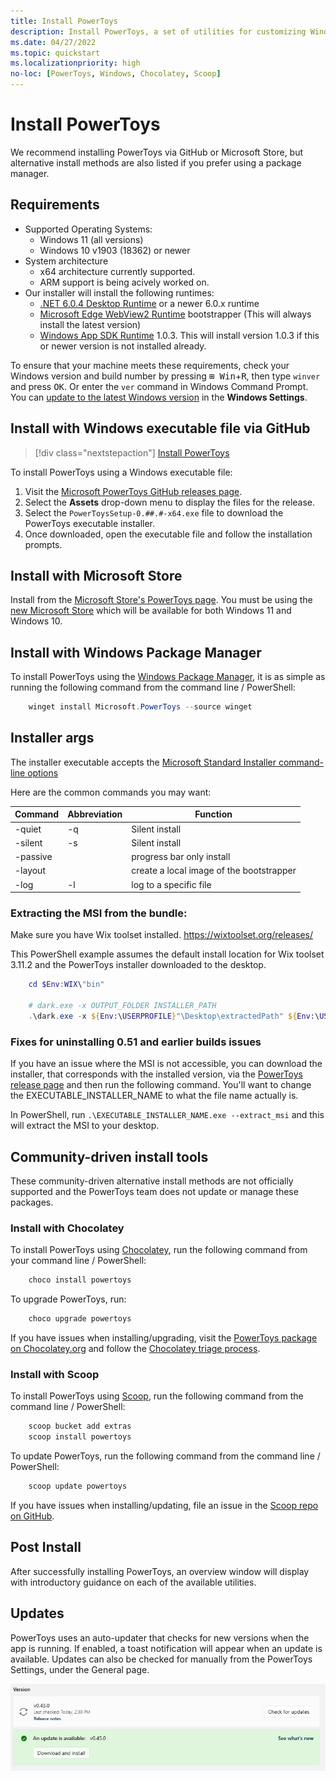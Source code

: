 ```yaml
---
title: Install PowerToys
description: Install PowerToys, a set of utilities for customizing Windows, using an executable file or package manager (WinGet, Chocolatey, Scoop).
ms.date: 04/27/2022
ms.topic: quickstart
ms.localizationpriority: high
no-loc: [PowerToys, Windows, Chocolatey, Scoop]
---
```


# Install PowerToys

We recommend installing PowerToys via GitHub or Microsoft Store, but alternative install methods are also listed if you prefer using a package manager.


## Requirements

- Supported Operating Systems:
  - Windows 11 (all versions)
  - Windows 10 v1903 (18362) or newer
- System architecture
  - x64 architecture currently supported.
  - ARM support is being acively worked on.
- Our installer will install the following runtimes:
  - [.NET 6.0.4 Desktop Runtime](https://dotnet.microsoft.com/download/dotnet/thank-you/runtime-desktop-6.0.4-windows-x64-installer) or a newer 6.0.x runtime
  - [Microsoft Edge WebView2 Runtime](https://go.microsoft.com/fwlink/p/?LinkId=2124703) bootstrapper (This will always install the latest version)
  - [Windows App SDK Runtime](https://docs.microsoft.com/windows/apps/windows-app-sdk/downloads) 1.0.3. This will install version 1.0.3 if this or newer version is not installed already.

To ensure that your machine meets these requirements, check your Windows version and build number by pressing <kbd>⊞ Win</kbd>+<kbd>R</kbd>, then type `winver` and press <kbd>OK</kbd>. Or enter the `ver` command in Windows Command Prompt. You can [update to the latest Windows version](ms-settings:windowsupdate) in the **Windows Settings**.

## Install with Windows executable file via GitHub

> [!div class="nextstepaction"]
> [Install PowerToys](https://aka.ms/installpowertoys)

To install PowerToys using a Windows executable file:

1. Visit the [Microsoft PowerToys GitHub releases page](https://aka.ms/installpowertoys).
2. Select the **Assets** drop-down menu to display the files for the release.
3. Select the `PowerToysSetup-0.##.#-x64.exe` file to download the PowerToys executable installer.
4. Once downloaded, open the executable file and follow the installation prompts.

## Install with Microsoft Store

Install from the [Microsoft Store's PowerToys page](https://aka.ms/getPowertoys). You must be using the [new Microsoft Store](https://blogs.windows.com/windowsExperience/2021/06/24/building-a-new-open-microsoft-store-on-windows-11/) which will be available for both Windows 11 and Windows 10.

## Install with Windows Package Manager

To install PowerToys using the [Windows Package Manager](../package-manager/winget/index.md), it is as simple as running the following command from the command line / PowerShell:

```powershell
	winget install Microsoft.PowerToys --source winget
```

## Installer args

The installer executable accepts the [Microsoft Standard Installer command-line options](/windows/win32/msi/standard-installer-command-line-options)

Here are the common commands you may want:

| Command  | Abbreviation | Function     |
|----------|--------------| ------------ |
| -quiet   | -q           | Silent install |
| -silent  | -s           | Silent install |
| -passive |              | progress bar only install |
| -layout  |              | create a local image of the bootstrapper |
| -log     | -l           | log to a specific file |

### Extracting the MSI from the bundle:

Make sure you have Wix toolset installed. https://wixtoolset.org/releases/

This PowerShell example assumes the default install location for Wix toolset 3.11.2 and the PowerToys installer downloaded to the desktop.

```powershell
	cd $Env:WIX\"bin"

	# dark.exe -x OUTPUT_FOLDER INSTALLER_PATH
	.\dark.exe -x ${Env:\USERPROFILE}"\Desktop\extractedPath" ${Env:\USERPROFILE}"\Desktop\PowerToysSetup-0.53.0-x64.exe"
```

### Fixes for uninstalling 0.51 and earlier builds issues

If you have an issue where the MSI is not accessible, you can download the installer, that corresponds with the installed version, via the [PowerToys release page](https://github.com/microsoft/PowerToys/releases) and then run the following command. You'll want to change the EXECUTABLE_INSTALLER_NAME to what the file name actually is.

In PowerShell, run `.\EXECUTABLE_INSTALLER_NAME.exe --extract_msi` and this will extract the MSI to your desktop.


## Community-driven install tools

These community-driven alternative install methods are not officially supported and the PowerToys team does not update or manage these packages.

### Install with Chocolatey

To install PowerToys using [Chocolatey](https://chocolatey.org/), run the following command from your command line / PowerShell:

```powershell
	choco install powertoys
```

To upgrade PowerToys, run:

```powershell
	choco upgrade powertoys
```

If you have issues when installing/upgrading, visit the [PowerToys package on Chocolatey.org](https://chocolatey.org/packages/powertoys) and follow the [Chocolatey triage process](https://chocolatey.org/docs/package-triage-process).

### Install with Scoop

To install PowerToys using [Scoop](https://scoop.sh/), run the following command from the command line / PowerShell:

```powershell
	scoop bucket add extras
	scoop install powertoys
```

To update PowerToys, run the following command from the command line / PowerShell:

```powershell
	scoop update powertoys
```

If you have issues when installing/updating, file an issue in the [Scoop repo on GitHub](https://github.com/lukesampson/scoop/issues).


## Post Install

After successfully installing PowerToys, an overview window will display with introductory guidance on each of the available utilities.

## Updates

PowerToys uses an auto-updater that checks for new versions when the app is running. If enabled, a toast notification will appear when an update is available. Updates can also be checked for manually from the PowerToys Settings, under the General page.

![PowerToys Update.](../images/powertoys-updates.png)
